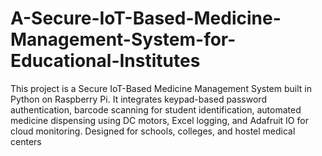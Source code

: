 # A-Secure-IoT-Based-Medicine-Management-System-for-Educational-Institutes
This project is a Secure IoT-Based Medicine Management System built in Python on Raspberry Pi. It integrates keypad-based password authentication, barcode scanning for student identification, automated medicine dispensing using DC motors, Excel logging, and Adafruit IO for cloud monitoring. Designed for schools, colleges, and hostel medical centers
